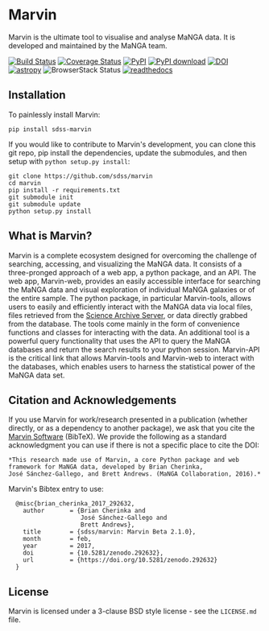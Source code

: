 # Marvin
Marvin is the ultimate tool to visualise and analyse MaNGA data. It is developed and maintained by the MaNGA team.

[![Build Status](https://travis-ci.org/sdss/marvin.svg?branch=master)](https://travis-ci.org/sdss/marvin)
[![Coverage Status](https://coveralls.io/repos/github/sdss/marvin/badge.svg?branch=master)](https://coveralls.io/github/sdss/marvin?branch=master)
[![PyPI](https://img.shields.io/pypi/v/sdss-marvin.svg)](https://pypi.python.org/pypi/sdss-marvin)
[![PyPI download](https://img.shields.io/pypi/dm/sdss-marvin.svg)](https://pypi.python.org/pypi/sdss-marvin)
[![DOI](https://zenodo.org/badge/DOI/10.5281/zenodo.292632.svg)](https://doi.org/10.5281/zenodo.292632)
[![astropy](http://img.shields.io/badge/powered%20by-AstroPy-orange.svg?style=flat)](http://www.astropy.org/)
![BrowserStack Status](https://www.browserstack.com/automate/badge.svg?badge_key=WWgyaGJBbW45aityUVJtYytDcHFydU9EZE9ObVdOVVpkaUxGZkxwbzdHQT0tLUNkcW5Hc3JaRTdqR0l6ajltSUdTRXc9PQ==--21b221b6714b852f8f4215c787ffa6e2812e2ad6)
[![readthedocs](https://readthedocs.org/projects/docs/badge/)](http://sdss-marvin.readthedocs.io)


Installation
------------

To painlessly install Marvin:

    pip install sdss-marvin

If you would like to contribute to Marvin's development, you can clone this git repo, pip install the dependencies, update the submodules, and then setup with `python setup.py install`:

    git clone https://github.com/sdss/marvin
    cd marvin
    pip install -r requirements.txt
    git submodule init
    git submodule update
    python setup.py install


What is Marvin?
---------------

Marvin is a complete ecosystem designed for overcoming the challenge of
searching, accessing, and visualizing the MaNGA data. It consists of a
three-pronged approach of a web app, a python package, and an API. The web app,
Marvin-web, provides an easily accessible interface for searching the MaNGA data
and visual exploration of individual MaNGA galaxies or of the entire sample. The
python package, in particular Marvin-tools, allows users to easily and
efficiently interact with the MaNGA data via local files, files retrieved from
the [Science Archive Server](https://sas.sdss.org), or data directly grabbed
from the database.  The tools come mainly in the form of convenience functions
and classes for interacting with the data. An additional tool is a powerful
query functionality that uses the API to query the MaNGA databases and return
the search results to your python session. Marvin-API is the critical link that
allows Marvin-tools and Marvin-web to interact with the databases, which enables
users to harness the statistical power of the MaNGA data set.

Citation and Acknowledgements
-----------------------------

If you use Marvin for work/research presented in a publication (whether directly, or as a dependency to another package), we ask that you cite the [Marvin Software](https://zenodo.org/record/292632) (BibTeX). We provide the following as a standard acknowledgment you can use if there is not a specific place to cite the DOI:

    *This research made use of Marvin, a core Python package and web framework for MaNGA data, developed by Brian Cherinka,
    José Sánchez-Gallego, and Brett Andrews. (MaNGA Collaboration, 2016).*

Marvin's Bibtex entry to use:

      @misc{brian_cherinka_2017_292632,
        author       = {Brian Cherinka and
                        José Sánchez-Gallego and
                        Brett Andrews},
        title        = {sdss/marvin: Marvin Beta 2.1.0},
        month        = feb,
        year         = 2017,
        doi          = {10.5281/zenodo.292632},
        url          = {https://doi.org/10.5281/zenodo.292632}
      }

License
-------
Marvin is licensed under a 3-clause BSD style license - see the
``LICENSE.md`` file.
